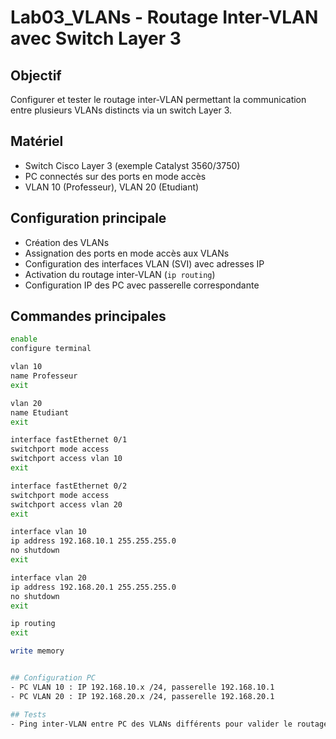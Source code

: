 # Lab03_VLANs - Routage Inter-VLAN avec Switch Layer 3

## Objectif  
Configurer et tester le routage inter-VLAN permettant la communication entre plusieurs VLANs distincts via un switch Layer 3.

## Matériel  
- Switch Cisco Layer 3 (exemple Catalyst 3560/3750)  
- PC connectés sur des ports en mode accès  
- VLAN 10 (Professeur), VLAN 20 (Etudiant)  

## Configuration principale  
- Création des VLANs  
- Assignation des ports en mode accès aux VLANs  
- Configuration des interfaces VLAN (SVI) avec adresses IP  
- Activation du routage inter-VLAN (`ip routing`)  
- Configuration IP des PC avec passerelle correspondante  

## Commandes principales  
```bash
enable
configure terminal

vlan 10
name Professeur
exit

vlan 20
name Etudiant
exit

interface fastEthernet 0/1
switchport mode access
switchport access vlan 10
exit

interface fastEthernet 0/2
switchport mode access
switchport access vlan 20
exit

interface vlan 10
ip address 192.168.10.1 255.255.255.0
no shutdown
exit

interface vlan 20
ip address 192.168.20.1 255.255.255.0
no shutdown
exit

ip routing
exit

write memory


## Configuration PC  
- PC VLAN 10 : IP 192.168.10.x /24, passerelle 192.168.10.1  
- PC VLAN 20 : IP 192.168.20.x /24, passerelle 192.168.20.1  

## Tests  
- Ping inter-VLAN entre PC des VLANs différents pour valider le routage.
